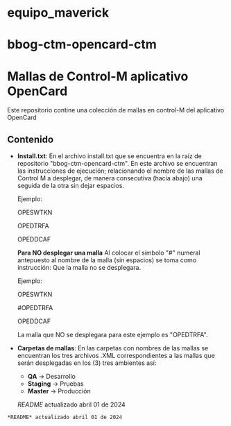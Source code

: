 # equipo_maverick
# bbog-ctm-opencard-ctm

# Mallas de Control-M aplicativo OpenCard

Este repositorio contine una colección de mallas en control-M del aplicativo OpenCard

## Contenido

- **Install.txt**: En el archivo install.txt que se encuentra en la raíz de repositorio "bbog-ctm-opencard-ctm". En este archivo se encuentran las instrucciones de ejecución; relacionando el nombre de las mallas de Control M a desplegar, de manera consecutiva (hacia abajo) una seguida de la otra sin dejar espacios.

  Ejemplo:

  OPESWTKN

  OPEDTRFA

  OPEDDCAF

  
  **Para NO desplegar una malla** Al colocar el símbolo "#" numeral antepuesto al nombre de la malla (sin espacios) se toma como instrucción: Que la malla no se desplegara.

  Ejemplo:
  
  OPESWTKN

  #OPEDTRFA

  OPEDDCAF

  La malla que NO se desplegara para este ejemplo es "OPEDTRFA".

- **Carpetas de mallas**: En las carpetas con nombres de las mallas se encuentran los tres archivos .XML correspondientes a las mallas que serán
   desplegadas en los (3) tres ambientes así:
  + **QA** -> Desarrollo
  + **Staging** -> Pruebas
  + **Master** -> Producción
  
  *README* actualizado abril 01 de 2024

~~~ 
*README* actualizado abril 01 de 2024
~~~ 
